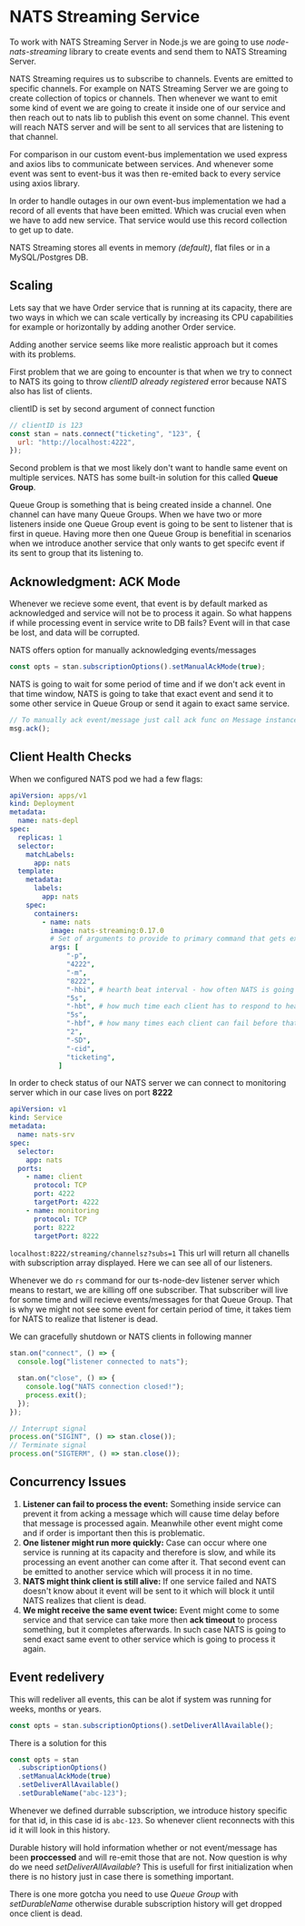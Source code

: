 # NATS Streaming Service

To work with NATS Streaming Server in Node.js we are going to use _node-nats-streaming_ library to create events and send them to NATS Streaming Server.

NATS Streaming requires us to subscribe to channels. Events are emitted to specific channels. For example on NATS Streaming Server we are going to create collection of topics or channels. Then whenever we want to emit some kind of event we are going to create it inside one of our service and then reach out to nats lib to publish this event on some channel. This event will reach NATS server and will be sent to all services that are listening to that channel.

For comparison in our custom event-bus implementation we used express and axios libs to communicate between services. And whenever some event was sent to event-bus it was then re-emited back to every service using axios library.

In order to handle outages in our own event-bus implementation we had a record of all events that have been emitted. Which was crucial even when we have to add new service. That service would use this record collection to get up to date.

NATS Streaming stores all events in memory _(default)_, flat files or in a MySQL/Postgres DB.

## Scaling

Lets say that we have Order service that is running at its capacity, there are two ways in which we can scale vertically by increasing its CPU capabilities for example or horizontally by adding another Order service.

Adding another service seems like more realistic approach but it comes with its problems.

First problem that we are going to encounter is that when we try to connect to NATS its going to throw _clientID already registered_ error because NATS also has list of clients.

clientID is set by second argument of connect function

```js
// clientID is 123
const stan = nats.connect("ticketing", "123", {
  url: "http://localhost:4222",
});
```

Second problem is that we most likely don't want to handle same event on multiple services. NATS has some built-in solution for this called **Queue Group**.

Queue Group is something that is being created inside a channel. One channel can have many Queue Groups.
When we have two or more listeners inside one Queue Group event is going to be sent to listener that is first in queue.
Having more then one Queue Group is benefitial in scenarios when we introduce another service that only wants to get specifc event if its sent to group that its listening to.

## Acknowledgment: ACK Mode

Whenever we recieve some event, that event is by default marked as acknowledged and service will not be to process it again. So what happens if while processing event in service write to DB fails? Event will in that case be lost, and data will be corrupted.

NATS offers option for manually acknowledging events/messages

```js
const opts = stan.subscriptionOptions().setManualAckMode(true);
```

NATS is going to wait for some period of time and if we don't ack event in that time window, NATS is going to take that exact event and send it to some other service in Queue Group or send it again to exact same service.

```js
// To manually ack event/message just call ack func on Message instance
msg.ack();
```

## Client Health Checks

When we configured NATS pod we had a few flags:

```yaml
apiVersion: apps/v1
kind: Deployment
metadata:
  name: nats-depl
spec:
  replicas: 1
  selector:
    matchLabels:
      app: nats
  template:
    metadata:
      labels:
        app: nats
    spec:
      containers:
        - name: nats
          image: nats-streaming:0.17.0
          # Set of arguments to provide to primary command that gets executed when image is built
          args: [
              "-p",
              "4222",
              "-m",
              "8222",
              "-hbi", # hearth beat interval - how often NATS is going to send health check request to each of its clients
              "5s",
              "-hbt", # how much time each client has to respond to health check
              "5s",
              "-hbf", # how many times each client can fail before that connection becomes dead
              "2",
              "-SD",
              "-cid",
              "ticketing",
            ]
```

In order to check status of our NATS server we can connect to monitoring server which in our case lives on port **8222**

```yaml
apiVersion: v1
kind: Service
metadata:
  name: nats-srv
spec:
  selector:
    app: nats
  ports:
    - name: client
      protocol: TCP
      port: 4222
      targetPort: 4222
    - name: monitoring
      protocol: TCP
      port: 8222
      targetPort: 8222
```

`localhost:8222/streaming/channelsz?subs=1` This url will return all chanells with subscription array displayed. Here we can see all of our listeners.

Whenever we do `rs` command for our ts-node-dev listener server which means to restart, we are killing off one subscriber. That subscriber will live for some time and will recieve events/messages for that Queue Group. That is why we might not see some event for certain period of time, it takes tiem for NATS to realize that listener is dead.

We can gracefully shutdown or NATS clients in following manner

```js
stan.on("connect", () => {
  console.log("listener connected to nats");

  stan.on("close", () => {
    console.log("NATS connection closed!");
    process.exit();
  });
});

// Interrupt signal
process.on("SIGINT", () => stan.close());
// Terminate signal
process.on("SIGTERM", () => stan.close());
```

## Concurrency Issues

1. **Listener can fail to process the event:** Something inside service can prevent it from acking a message which will cause time delay before that message is processed again. Meanwhile other event might come and if order is important then this is problematic.
2. **One listener might run more quickly:** Case can occur where one service is running at its capacity and therefore is slow, and while its processing an event another can come after it. That second event can be emitted to another service which will process it in no time.
3. **NATS might think client is still alive:** If one service failed and NATS doesn't know about it event will be sent to it which will block it until NATS realizes that client is dead.
4. **We might receive the same event twice:** Event might come to some service and that service can take more then **ack timeout** to process something, but it completes afterwards. In such case NATS is going to send exact same event to other service which is going to process it again.

## Event redelivery

This will redeliver all events, this can be alot if system was running for weeks, months or years.

```js
const opts = stan.subscriptionOptions().setDeliverAllAvailable();
```

There is a solution for this

```js
const opts = stan
  .subscriptionOptions()
  .setManualAckMode(true)
  .setDeliverAllAvailable()
  .setDurableName("abc-123");
```

Whenever we defined durrable subscription, we introduce history specific for that id, in this case id is `abc-123`. So whenever client reconnects with this id it will look in this history.

Durable history will hold information whether or not event/message has been **proccessed** and will re-emit those that are not. Now question is why do we need _setDeliverAllAvailable_? This is usefull for first initialization when there is no history just in case there is something important.

There is one more gotcha you need to use _Queue Group_ with _setDurableName_ otherwise durable subscription history will get dropped once client is dead.
